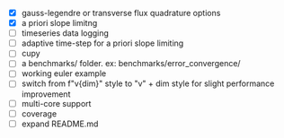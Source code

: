 - [x] gauss-legendre or transverse flux quadrature options
- [x] a priori slope limitng
- [ ] timeseries data logging
- [ ] adaptive time-step for a priori slope limiting
- [ ] cupy
- [ ] a benchmarks/ folder. ex: benchmarks/error_convergence/
- [ ] working euler example
- [ ] switch from f"v{dim}" style to "v" + dim style for slight performance improvement
- [ ] multi-core support
- [ ] coverage
- [ ] expand README.md
